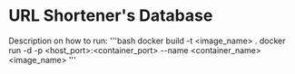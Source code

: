# URL Shortener's Database

Description on how to run:
'''bash 
docker build -t <image_name> . 
docker run -d -p <host_port>:<container_port> --name <container_name> <image_name> 
'''
